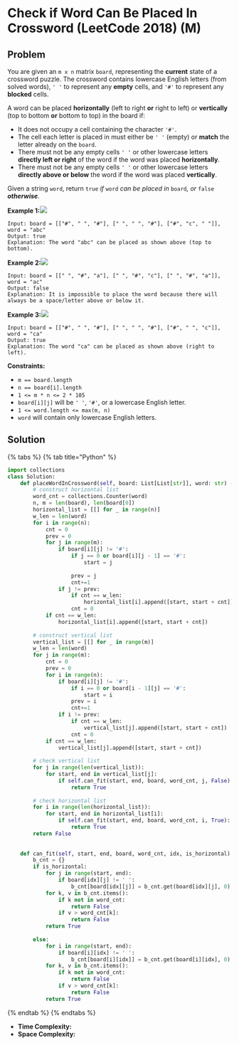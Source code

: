 # Check if Word Can Be Placed In Crossword \(LeetCode 2018\) \(M\)

## Problem



You are given an `m x n` matrix `board`, representing the **current** state of a crossword puzzle. The crossword contains lowercase English letters \(from solved words\), `' '` to represent any **empty** cells, and `'#'` to represent any **blocked** cells.

A word can be placed **horizontally** \(left to right **or** right to left\) or **vertically** \(top to bottom **or** bottom to top\) in the board if:

* It does not occupy a cell containing the character `'#'`.
* The cell each letter is placed in must either be `' '` \(empty\) or **match** the letter already on the `board`.
* There must not be any empty cells `' '` or other lowercase letters **directly left or right** of the word if the word was placed **horizontally**.
* There must not be any empty cells `' '` or other lowercase letters **directly above or below** the word if the word was placed **vertically**.

Given a string `word`, return `true` _if_ `word` _can be placed in_ `board`_, or_ `false` _**otherwise**_.

**Example 1:**![](https://assets.leetcode.com/uploads/2021/09/18/crossword-1.png)

```text
Input: board = [["#", " ", "#"], [" ", " ", "#"], ["#", "c", " "]], word = "abc"
Output: true
Explanation: The word "abc" can be placed as shown above (top to bottom).
```

**Example 2:**![](https://assets.leetcode.com/uploads/2021/09/18/c2.png)

```text
Input: board = [[" ", "#", "a"], [" ", "#", "c"], [" ", "#", "a"]], word = "ac"
Output: false
Explanation: It is impossible to place the word because there will always be a space/letter above or below it.
```

**Example 3:**![](https://assets.leetcode.com/uploads/2021/09/18/crossword-2.png)

```text
Input: board = [["#", " ", "#"], [" ", " ", "#"], ["#", " ", "c"]], word = "ca"
Output: true
Explanation: The word "ca" can be placed as shown above (right to left). 
```

**Constraints:**

* `m == board.length`
* `n == board[i].length`
* `1 <= m * n <= 2 * 105`
* `board[i][j]` will be `' '`, `'#'`, or a lowercase English letter.
* `1 <= word.length <= max(m, n)`
* `word` will contain only lowercase English letters.

## Solution

{% tabs %}
{% tab title="Python" %}
```python
import collections 
class Solution:
    def placeWordInCrossword(self, board: List[List[str]], word: str) -> bool:
        # construct horizontal list
        word_cnt = collections.Counter(word)
        n, m = len(board), len(board[0])
        horizontal_list = [[] for _ in range(n)]
        w_len = len(word)
        for i in range(n):
            cnt = 0
            prev = 0
            for j in range(m):
                if board[i][j] != '#':
                    if j == 0 or board[i][j - 1] == '#':
                        start = j
                        
                    prev = j
                    cnt+=1
                if j != prev:
                    if cnt == w_len:
                        horizontal_list[i].append([start, start + cnt])
                    cnt = 0
            if cnt == w_len:
                horizontal_list[i].append([start, start + cnt])
        
        # construct vertical list
        vertical_list = [[] for _ in range(m)]
        w_len = len(word)
        for j in range(m):
            cnt = 0
            prev = 0
            for i in range(n):
                if board[i][j] != '#':
                    if i == 0 or board[i - 1][j] == '#':
                        start = i
                    prev = i
                    cnt+=1
                if i != prev:
                    if cnt == w_len:
                        vertical_list[j].append([start, start + cnt])
                    cnt = 0
            if cnt == w_len:
                vertical_list[j].append([start, start + cnt])
        
        # check vertical list
        for j in range(len(vertical_list)):
            for start, end in vertical_list[j]:
                if self.can_fit(start, end, board, word_cnt, j, False):
                    return True
        
        # check horizontal list
        for i in range(len(horizontal_list)):
            for start, end in horizontal_list[i]:
                if self.can_fit(start, end, board, word_cnt, i, True):
                    return True
        return False
    
    
    def can_fit(self, start, end, board, word_cnt, idx, is_horizontal):
        b_cnt = {}
        if is_horizontal:
            for j in range(start, end):
                if board[idx][j] != ' ':
                    b_cnt[board[idx][j]] = b_cnt.get(board[idx][j], 0) + 1
            for k, v in b_cnt.items():
                if k not in word_cnt:
                    return False
                if v > word_cnt[k]:
                    return False
            return True
            
        else:
            for i in range(start, end):
                if board[i][idx] != ' ':
                    b_cnt[board[i][idx]] = b_cnt.get(board[i][idx], 0) + 1
            for k, v in b_cnt.items():
                if k not in word_cnt:
                    return False
                if v > word_cnt[k]:
                    return False
            return True
```
{% endtab %}
{% endtabs %}

* **Time Complexity:** 
* **Space Complexity:**

